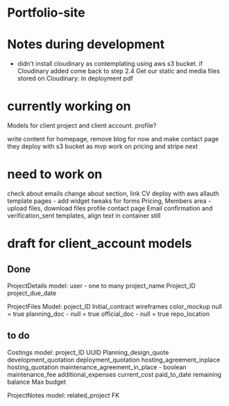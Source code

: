 # Portfolio-site

# Notes during development
* didn't install cloudinary as contemplating using aws s3 bucket. if Cloudinary added come back to step 2.4 Get our static and media files stored on Cloudinary: in deployment pdf

# currently working on

Models for client project and client account. profile?

write content for homepage, remove blog for now and make contact page
they deploy with s3 bucket as mvp
work on pricing and stripe next


# need to work on
check about emails
change about section, link CV
deploy with aws
allauth template pages - add widget tweaks for forms
Pricing,
Members area - upload files, download files
profile
contact page
Email confirmation and verification_sent templates, align text in container still

# draft for client_account models

## Done
ProjectDetails model:
user - one to many
project_name
Project_ID
project_due_date

ProjectFiles Model:
poject_ID
Initial_contract
wireframes
color_mockup null = true
planning_doc - null = true
official_doc - null = true
repo_location

## to do
Costings model:
project_ID UUID
Planning_design_quote
development_quotation
deployment_quotation
hosting_agreement_inplace
hosting_quotation
maintenance_agreement_in_place - boolean
maintenance_fee
additional_expenses
current_cost
paid_to_date
remaining balance
Max budget



ProjectNotes model:
related_project FK